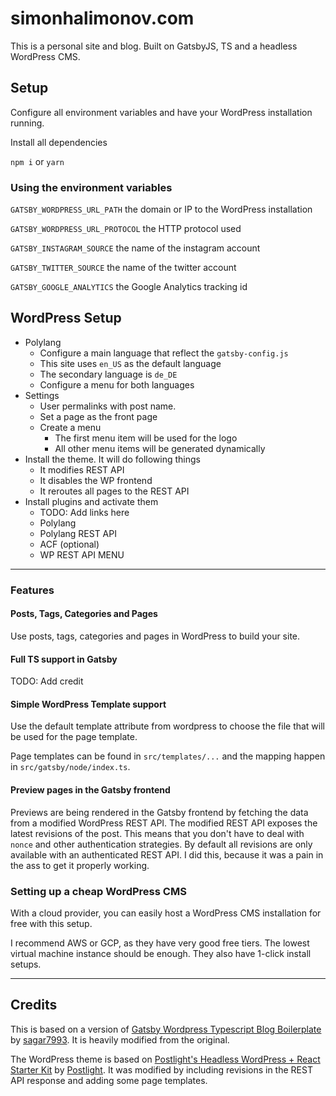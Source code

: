 # simonhalimonov.com

This is a personal site and blog. Built on GatsbyJS, TS and a headless WordPress CMS.

## Setup

Configure all environment variables and have your WordPress installation running.

Install all dependencies

`npm i` or `yarn`

### Using the environment variables

`GATSBY_WORDPRESS_URL_PATH` the domain or IP to the WordPress installation

`GATSBY_WORDPRESS_URL_PROTOCOL` the HTTP protocol used

`GATSBY_INSTAGRAM_SOURCE` the name of the instagram account

`GATSBY_TWITTER_SOURCE` the name of the twitter account

`GATSBY_GOOGLE_ANALYTICS` the Google Analytics tracking id

## WordPress Setup

- Polylang
  - Configure a main language that reflect the `gatsby-config.js`
  - This site uses `en_US` as the default language
  - The secondary language is `de_DE`
  - Configure a menu for both languages
- Settings
  - User permalinks with post name.
  - Set a page as the front page
  - Create a menu
    - The first menu item will be used for the logo
    - All other menu items will be generated dynamically
- Install the theme. It will do following things
  - It modifies REST API
  - It disables the WP frontend
  - It reroutes all pages to the REST API
- Install plugins and activate them
  - TODO: Add links here
  - Polylang
  - Polylang REST API
  - ACF (optional)
  - WP REST API MENU

---

### Features

#### Posts, Tags, Categories and Pages

Use posts, tags, categories and pages in WordPress to build your site.

#### Full TS support in Gatsby

TODO: Add credit

#### Simple WordPress Template support

Use the default template attribute from wordpress to choose the file that will be used for the page template.

Page templates can be found in `src/templates/...` and the mapping happen in `src/gatsby/node/index.ts`.

#### Preview pages in the Gatsby frontend

Previews are being rendered in the Gatsby frontend by fetching the data from a modified WordPress REST API.
The modified REST API exposes the latest revisions of the post.
This means that you don't have to deal with `nonce` and other authentication strategies.
By default all revisions are only available with an authenticated REST API.
I did this, because it was a pain in the ass to get it properly working.

### Setting up a cheap WordPress CMS

With a cloud provider, you can easily host a WordPress CMS installation for free with this setup.

I recommend AWS or GCP, as they have very good free tiers.
The lowest virtual machine instance should be enough.
They also have 1-click install setups.

---

## Credits

This is based on a version of [Gatsby Wordpress Typescript Blog Boilerplate](https://github.com/sagar7993/gatsby-wordpress-typescript-scss-blog) by [sagar7993](https://github.com/sagar7993). It is heavily modified from the original.

The WordPress theme is based on [Postlight's Headless WordPress + React Starter Kit](https://github.com/postlight/headless-wp-starter/) by [Postlight](https://github.com/postlight). It was modified by including revisions in the REST API response and adding some page templates.
